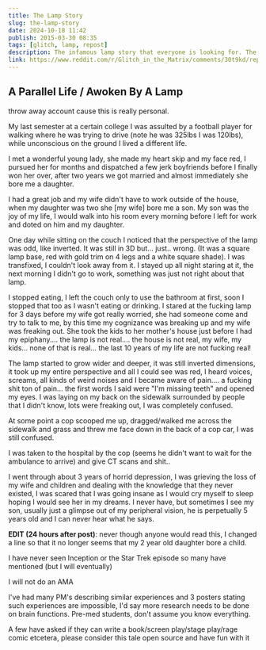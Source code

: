 ```yaml
---
title: The Lamp Story
slug: the-lamp-story
date: 2024-10-18 11:42
publish: 2015-03-30 08:35
tags: [glitch, lamp, repost]
description: The infamous lamp story that everyone is looking for. The original comment was deleted and this is a repost of the original story. NOTE - I am not OP. OP's account was a throwaway and the original comment is three years old. So don't expect any question-answering from he or me. 
link: https://www.reddit.com/r/Glitch_in_the_Matrix/comments/30t9kd/repost_a_parallel_life_awoken_by_a_lamp/
---
```


## A Parallel Life / Awoken By A Lamp

throw away account cause this is really personal.

My last semester at a certain college I was assulted by a football player for walking where he was trying to drive (note he was 325lbs I was 120lbs), while unconscious on the ground I lived a different life.

I met a wonderful young lady, she made my heart skip and my face red, I pursued her for months and dispatched a few jerk boyfriends before I finally won her over, after two years we got married and almost immediately she bore me a daughter.

I had a great job and my wife didn't have to work outside of the house, when my daughter was two she [my wife] bore me a son. My son was the joy of my life, I would walk into his room every morning before I left for work and doted on him and my daughter.

One day while sitting on the couch I noticed that the perspective of the lamp was odd, like inverted. It was still in 3D but... just.. wrong. (It was a square lamp base, red with gold trim on 4 legs and a white square shade). I was transfixed, I couldn't look away from it. I stayed up all night staring at it, the next morning I didn't go to work, something was just not right about that lamp.

I stopped eating, I left the couch only to use the bathroom at first, soon I stopped that too as I wasn't eating or drinking. I stared at the fucking lamp for 3 days before my wife got really worried, she had someone come and try to talk to me, by this time my cognizance was breaking up and my wife was freaking out. She took the kids to her mother's house just before I had my epiphany.... the lamp is not real.... the house is not real, my wife, my kids... none of that is real... the last 10 years of my life are not fucking real!

The lamp started to grow wider and deeper, it was still inverted dimensions, it took up my entire perspective and all I could see was red, I heard voices, screams, all kinds of weird noises and I became aware of pain.... a fucking shit ton of pain... the first words I said were "I'm missing teeth" and opened my eyes. I was laying on my back on the sidewalk surrounded by people that I didn't know, lots were freaking out, I was completely confused.

At some point a cop scooped me up, dragged/walked me across the sidewalk and grass and threw me face down in the back of a cop car, I was still confused.

I was taken to the hospital by the cop (seems he didn't want to wait for the ambulance to arrive) and give CT scans and shit..

I went through about 3 years of horrid depression, I was grieving the loss of my wife and children and dealing with the knowledge that they never existed, I was scared that I was going insane as I would cry myself to sleep hoping I would see her in my dreams. I never have, but sometimes I see my son, usually just a glimpse out of my peripheral vision, he is perpetually 5 years old and I can never hear what he says.

**EDIT (24 hours after post)**: never though anyone would read this, I changed a line so that it no longer seems that my 2 year old daughter bore a child.

I have never seen Inception or the Star Trek episode so many have mentioned (but I will eventually)

I will not do an AMA

I've had many PM's describing similar experiences and 3 posters stating such experiences are impossible, I'd say more research needs to be done on brain functions. Pre-med students, don't assume you know everything.

A few have asked if they can write a book/screen play/stage play/rage comic etcetera, please consider this tale open source and have fun with it 
